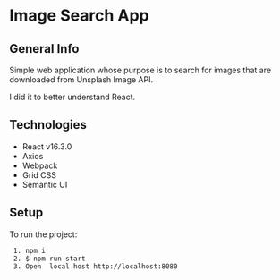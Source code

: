 # Image Search App

## General Info

Simple web application whose purpose is to search for images that are downloaded from Unsplash Image API.

I did it to better understand React.

## Technologies

- React v16.3.0
- Axios
- Webpack
- Grid CSS
- Semantic UI

## Setup

To run the project:
```
 1. npm i
 2. $ npm run start
 3. Open  local host http://localhost:8080
```

